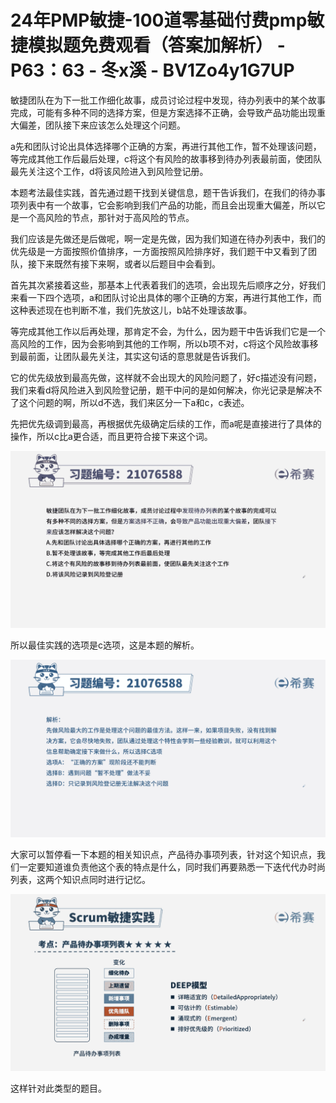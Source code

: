 # 24年PMP敏捷-100道零基础付费pmp敏捷模拟题免费观看（答案加解析） - P63：63 - 冬x溪 - BV1Zo4y1G7UP

敏捷团队在为下一批工作细化故事，成员讨论过程中发现，待办列表中的某个故事完成，可能有多种不同的选择方案，但是方案选择不正确，会导致产品功能出现重大偏差，团队接下来应该怎么处理这个问题。

a先和团队讨论出具体选择哪个正确的方案，再进行其他工作，暂不处理该问题，等完成其他工作后最后处理，c将这个有风险的故事移到待办列表最前面，使团队最先关注这个工作，d将该风险进入到风险登记册。

本题考法最佳实践，首先通过题干找到关键信息，题干告诉我们，在我们的待办事项列表中有一个故事，它会影响到我们产品的功能，而且会出现重大偏差，所以它是一个高风险的节点，那针对于高风险的节点。

我们应该是先做还是后做呢，啊一定是先做，因为我们知道在待办列表中，我们的优先级是一方面按照价值排序，一方面按照风险排序好，我们题干中又看到了团队，接下来既然有接下来啊，或者以后题目中会看到。

首先其次紧接着这些，那基本上代表着我们的选项，会出现先后顺序之分，好我们来看一下四个选项，a和团队讨论出具体的哪个正确的方案，再进行其他工作，而这种表述现在也判断不准，我们先放这儿，b站不处理该故事。

等完成其他工作以后再处理，那肯定不会，为什么，因为题干中告诉我们它是一个高风险的工作，因为会影响到其他的工作啊，所以b项不对，c将这个风险故事移到最前面，让团队最先关注，其实这句话的意思就是告诉我们。

它的优先级放到最高先做，这样就不会出现大的风险问题了，好c描述没有问题，我们来看d将风险进入到风险登记册，题干中问的是如何解决，你光记录是解决不了这个问题的啊，所以d不选，我们来区分一下a和c，c表述。

先把优先级调到最高，再根据优先级确定后续的工作，而a呢是直接进行了具体的操作，所以c比a更合适，而且更符合接下来这个词。



![](img/3a27b5e3a873af107080c8c7d84c9fd1_1.png)

所以最佳实践的选项是c选项，这是本题的解析。

![](img/3a27b5e3a873af107080c8c7d84c9fd1_3.png)

大家可以暂停看一下本题的相关知识点，产品待办事项列表，针对这个知识点，我们一定要知道谁负责他这个表的特点是什么，同时我们再要熟悉一下迭代代办时尚列表，这两个知识点同时进行记忆。



![](img/3a27b5e3a873af107080c8c7d84c9fd1_5.png)

这样针对此类型的题目。